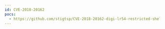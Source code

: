 ```yaml
---
id: CVE-2018-20162
pocs:
  - https://github.com/stigtsp/CVE-2018-20162-digi-lr54-restricted-shell-escape
---
```

